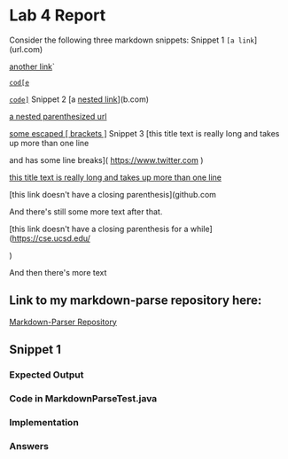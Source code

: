 # Lab 4 Report 

Consider the following three markdown snippets:
Snippet 1
`[a link`](url.com)

[another link](`google.com)`

[`cod[e`](google.com)

[`code]`](ucsd.edu)
Snippet 2
[a [nested link](a.com)](b.com)

[a nested parenthesized url](a.com(()))

[some escaped \[ brackets \]](example.com)
Snippet 3
[this title text is really long and takes up more than 
one line

and has some line breaks](
    https://www.twitter.com
)

[this title text is really long and takes up more than 
one line](
https://sites.google.com/eng.ucsd.edu/cse-15l-spring-2022/schedule
)


[this link doesn't have a closing parenthesis](github.com

And there's still some more text after that.

[this link doesn't have a closing parenthesis for a while](https://cse.ucsd.edu/



)

And then there's more text

## Link to my markdown-parse repository here:
[Markdown-Parser Repository](https://github.com/cerealb/markdown-parser.git)

## Snippet 1
### Expected Output 

### Code in MarkdownParseTest.java

### Implementation 

### Answers

